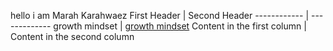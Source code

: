 hello i am Marah Karahwaez 
First Header | Second Header
------------ | -------------
growth mindset | [growth mindset](https://marahq.github.io/reading_notes/growth)
Content in the first column | Content in the second column